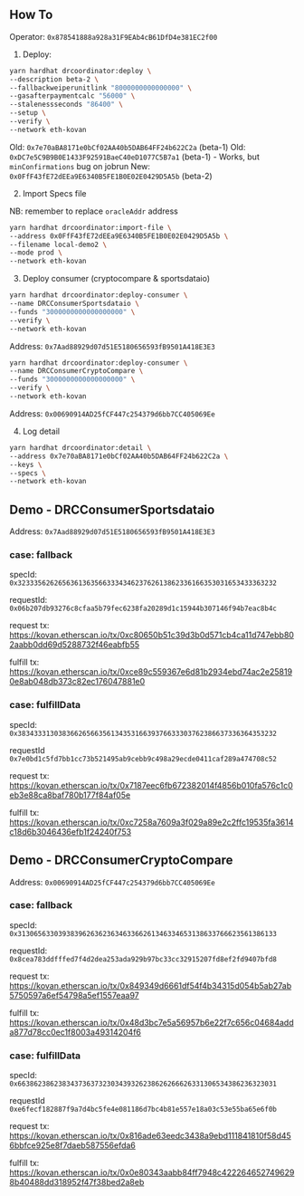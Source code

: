 ## How To

Operator: `0x878541888a928a31F9EAb4cB61DfD4e381EC2f00`

1. Deploy:

```sh
yarn hardhat drcoordinator:deploy \
--description beta-2 \
--fallbackweiperunitlink "8000000000000000" \
--gasafterpaymentcalc "56000" \
--stalenessseconds "86400" \
--setup \
--verify \
--network eth-kovan
```

Old: `0x7e70aBA8171e0bCf02AA40b5DAB64FF24b622C2a` (beta-1)
Old: `0xDC7e5C9B9B0E1433F92591BaeC40eD1077C5B7a1` (beta-1) - Works, but `minConfirmations` bug on jobrun
New: `0x0FfF43fE72dEEa9E6340B5FE1B0E02E0429D5A5b` (beta-2)

2. Import Specs file

NB: remember to replace `oracleAddr` address

```sh
yarn hardhat drcoordinator:import-file \
--address 0x0FfF43fE72dEEa9E6340B5FE1B0E02E0429D5A5b \
--filename local-demo2 \
--mode prod \
--network eth-kovan
```

3. Deploy consumer (cryptocompare & sportsdataio)

```sh
yarn hardhat drcoordinator:deploy-consumer \
--name DRCConsumerSportsdataio \
--funds "3000000000000000000" \
--verify \
--network eth-kovan
```

Address: `0x7Aad88929d07d51E5180656593fB9501A418E3E3`

```sh
yarn hardhat drcoordinator:deploy-consumer \
--name DRCConsumerCryptoCompare \
--funds "3000000000000000000" \
--verify \
--network eth-kovan
```

Address: `0x00690914AD25fCF447c254379d6bb7CC405069Ee`

4. Log detail

```sh
yarn hardhat drcoordinator:detail \
--address 0x7e70aBA8171e0bCf02AA40b5DAB64FF24b622C2a \
--keys \
--specs \
--network eth-kovan
```

## Demo - DRCConsumerSportsdataio

Address: `0x7Aad88929d07d51E5180656593fB9501A418E3E3`

### case: fallback

specId:
`0x3233356262656361363566333434623762613862336166353031653433363232`

requestId:
`0x06b207db93276c8cfaa5b79fec6238fa20289d1c15944b307146f94b7eac8b4c`

request tx:
https://kovan.etherscan.io/tx/0xc80650b51c39d3b0d571cb4ca11d747ebb802aabb0dd69d5288732f46eabfb55

fulfill tx:
https://kovan.etherscan.io/tx/0xce89c559367e6d81b2934ebd74ac2e258190e8ab048db373c82ec176047881e0

### case: fulfillData

specId:
`0x3834333130383662656635613435316639376633303762386637336364353232`

requestId
`0x7e0bd1c5fd7bb1cc73b521495ab9cebb9c498a29ecde0411caf289a474708c52`

request tx:
https://kovan.etherscan.io/tx/0x7187eec6fb672382014f4856b010fa576c1c0eb3e88ca8baf780b177f84af05e

fulfill tx:
https://kovan.etherscan.io/tx/0xc7258a7609a3f029a89e2c2ffc19535fa3614c18d6b3046436efb1f24240f753

## Demo - DRCConsumerCryptoCompare

Address: `0x00690914AD25fCF447c254379d6bb7CC405069Ee`

### case: fallback

specId:
`0x3130656330393839626362363463366261346334653138633766623561386133`

requestId:
`0x8cea783ddfffed7f4d2dea253ada929b97bc33cc32915207fd8ef2fd9407bfd8`

request tx:
https://kovan.etherscan.io/tx/0x849349d6661df54f4b34315d054b5ab27ab5750597a6ef54798a5ef1557eaa97

fulfill tx:
https://kovan.etherscan.io/tx/0x48d3bc7e5a56957b6e22f7c656c04684adda877d78cc0ec1f8003a49314204f6

### case: fulfillData

specId:
`0x6638623862383437363732303439326238626266626331306534386236323031`

requestId
`0xe6fecf182887f9a7d4bc5fe4e081186d7bc4b81e557e18a03c53e55ba65e6f0b`

request tx:
https://kovan.etherscan.io/tx/0x816ade63eedc3438a9ebd111841810f58d456bbfce925e8f7daeb587556efda6

fulfill tx:
https://kovan.etherscan.io/tx/0x0e80343aabb84ff7948c4222646527496298b40488dd318952f47f38bed2a8eb
